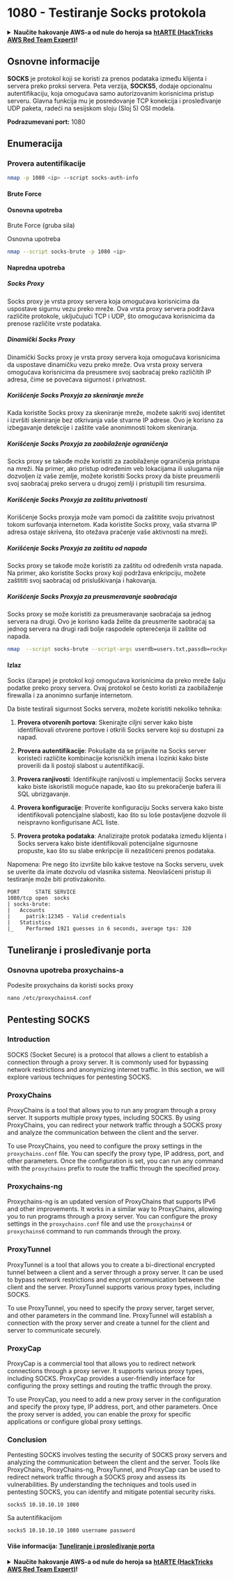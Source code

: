 # 1080 - Testiranje Socks protokola

<details>

<summary><strong>Naučite hakovanje AWS-a od nule do heroja sa</strong> <a href="https://training.hacktricks.xyz/courses/arte"><strong>htARTE (HackTricks AWS Red Team Expert)</strong></a><strong>!</strong></summary>

Drugi načini podrške HackTricks-u:

* Ako želite da vidite **vašu kompaniju reklamiranu na HackTricks-u** ili **preuzmete HackTricks u PDF formatu** proverite [**SUBSCRIPTION PLANS**](https://github.com/sponsors/carlospolop)!
* Nabavite [**zvanični PEASS & HackTricks swag**](https://peass.creator-spring.com)
* Otkrijte [**The PEASS Family**](https://opensea.io/collection/the-peass-family), našu kolekciju ekskluzivnih [**NFT-ova**](https://opensea.io/collection/the-peass-family)
* **Pridružite se** 💬 [**Discord grupi**](https://discord.gg/hRep4RUj7f) ili [**telegram grupi**](https://t.me/peass) ili nas **pratite** na **Twitter-u** 🐦 [**@carlospolopm**](https://twitter.com/hacktricks_live)**.**
* **Podelite svoje hakovanje trikove slanjem PR-ova na** [**HackTricks**](https://github.com/carlospolop/hacktricks) i [**HackTricks Cloud**](https://github.com/carlospolop/hacktricks-cloud) github repozitorijume.

</details>

## Osnovne informacije

**SOCKS** je protokol koji se koristi za prenos podataka između klijenta i servera preko proksi servera. Peta verzija, **SOCKS5**, dodaje opcionalnu autentifikaciju, koja omogućava samo autorizovanim korisnicima pristup serveru. Glavna funkcija mu je posredovanje TCP konekcija i prosleđivanje UDP paketa, radeći na sesijskom sloju (Sloj 5) OSI modela.

**Podrazumevani port:** 1080

## Enumeracija

### Provera autentifikacije
```bash
nmap -p 1080 <ip> --script socks-auth-info
```
#### Brute Force

#### Osnovna upotreba

Brute Force (gruba sila)

Osnovna upotreba
```bash
nmap --script socks-brute -p 1080 <ip>
```
#### Napredna upotreba

##### Socks Proxy

Socks proxy je vrsta proxy servera koja omogućava korisnicima da uspostave sigurnu vezu preko mreže. Ova vrsta proxy servera podržava različite protokole, uključujući TCP i UDP, što omogućava korisnicima da prenose različite vrste podataka.

##### Dinamički Socks Proxy

Dinamički Socks proxy je vrsta proxy servera koja omogućava korisnicima da uspostave dinamičku vezu preko mreže. Ova vrsta proxy servera omogućava korisnicima da preusmere svoj saobraćaj preko različitih IP adresa, čime se povećava sigurnost i privatnost.

##### Korišćenje Socks Proxyja za skeniranje mreže

Kada koristite Socks proxy za skeniranje mreže, možete sakriti svoj identitet i izvršiti skeniranje bez otkrivanja vaše stvarne IP adrese. Ovo je korisno za izbegavanje detekcije i zaštite vaše anonimnosti tokom skeniranja.

##### Korišćenje Socks Proxyja za zaobilaženje ograničenja

Socks proxy se takođe može koristiti za zaobilaženje ograničenja pristupa na mreži. Na primer, ako pristup određenim veb lokacijama ili uslugama nije dozvoljen iz vaše zemlje, možete koristiti Socks proxy da biste preusmerili svoj saobraćaj preko servera u drugoj zemlji i pristupili tim resursima.

##### Korišćenje Socks Proxyja za zaštitu privatnosti

Korišćenje Socks proxyja može vam pomoći da zaštitite svoju privatnost tokom surfovanja internetom. Kada koristite Socks proxy, vaša stvarna IP adresa ostaje skrivena, što otežava praćenje vaše aktivnosti na mreži.

##### Korišćenje Socks Proxyja za zaštitu od napada

Socks proxy se takođe može koristiti za zaštitu od određenih vrsta napada. Na primer, ako koristite Socks proxy koji podržava enkripciju, možete zaštititi svoj saobraćaj od prisluškivanja i hakovanja.

##### Korišćenje Socks Proxyja za preusmeravanje saobraćaja

Socks proxy se može koristiti za preusmeravanje saobraćaja sa jednog servera na drugi. Ovo je korisno kada želite da preusmerite saobraćaj sa jednog servera na drugi radi bolje raspodele opterećenja ili zaštite od napada.
```bash
nmap  --script socks-brute --script-args userdb=users.txt,passdb=rockyou.txt,unpwdb.timelimit=30m -p 1080 <ip>
```
#### Izlaz

Socks (čarape) je protokol koji omogućava korisnicima da preko mreže šalju podatke preko proxy servera. Ovaj protokol se često koristi za zaobilaženje firewalla i za anonimno surfanje internetom.

Da biste testirali sigurnost Socks servera, možete koristiti nekoliko tehnika:

1. **Provera otvorenih portova**: Skenirajte ciljni server kako biste identifikovali otvorene portove i otkrili Socks servere koji su dostupni za napad.

2. **Provera autentifikacije**: Pokušajte da se prijavite na Socks server koristeći različite kombinacije korisničkih imena i lozinki kako biste proverili da li postoji slabost u autentifikaciji.

3. **Provera ranjivosti**: Identifikujte ranjivosti u implementaciji Socks servera kako biste iskoristili moguće napade, kao što su prekoračenje bafera ili SQL ubrizgavanje.

4. **Provera konfiguracije**: Proverite konfiguraciju Socks servera kako biste identifikovali potencijalne slabosti, kao što su loše postavljene dozvole ili neispravno konfigurisane ACL liste.

5. **Provera protoka podataka**: Analizirajte protok podataka između klijenta i Socks servera kako biste identifikovali potencijalne sigurnosne propuste, kao što su slabe enkripcije ili nezaštićeni prenos podataka.

Napomena: Pre nego što izvršite bilo kakve testove na Socks serveru, uvek se uverite da imate dozvolu od vlasnika sistema. Neovlašćeni pristup ili testiranje može biti protivzakonito.
```
PORT     STATE SERVICE
1080/tcp open  socks
| socks-brute:
|   Accounts
|     patrik:12345 - Valid credentials
|   Statistics
|_    Performed 1921 guesses in 6 seconds, average tps: 320
```
## Tuneliranje i prosleđivanje porta

### Osnovna upotreba proxychains-a

Podesite proxychains da koristi socks proxy
```
nano /etc/proxychains4.conf
```
## Pentesting SOCKS

### Introduction

SOCKS (Socket Secure) is a protocol that allows a client to establish a connection through a proxy server. It is commonly used for bypassing network restrictions and anonymizing internet traffic. In this section, we will explore various techniques for pentesting SOCKS.

### ProxyChains

ProxyChains is a tool that allows you to run any program through a proxy server. It supports multiple proxy types, including SOCKS. By using ProxyChains, you can redirect your network traffic through a SOCKS proxy and analyze the communication between the client and the server.

To use ProxyChains, you need to configure the proxy settings in the `proxychains.conf` file. You can specify the proxy type, IP address, port, and other parameters. Once the configuration is set, you can run any command with the `proxychains` prefix to route the traffic through the specified proxy.

### Proxychains-ng

Proxychains-ng is an updated version of ProxyChains that supports IPv6 and other improvements. It works in a similar way to ProxyChains, allowing you to run programs through a proxy server. You can configure the proxy settings in the `proxychains.conf` file and use the `proxychains4` or `proxychains6` command to run commands through the proxy.

### ProxyTunnel

ProxyTunnel is a tool that allows you to create a bi-directional encrypted tunnel between a client and a server through a proxy server. It can be used to bypass network restrictions and encrypt communication between the client and the server. ProxyTunnel supports various proxy types, including SOCKS.

To use ProxyTunnel, you need to specify the proxy server, target server, and other parameters in the command line. ProxyTunnel will establish a connection with the proxy server and create a tunnel for the client and server to communicate securely.

### ProxyCap

ProxyCap is a commercial tool that allows you to redirect network connections through a proxy server. It supports various proxy types, including SOCKS. ProxyCap provides a user-friendly interface for configuring the proxy settings and routing the traffic through the proxy.

To use ProxyCap, you need to add a new proxy server in the configuration and specify the proxy type, IP address, port, and other parameters. Once the proxy server is added, you can enable the proxy for specific applications or configure global proxy settings.

### Conclusion

Pentesting SOCKS involves testing the security of SOCKS proxy servers and analyzing the communication between the client and the server. Tools like ProxyChains, ProxyChains-ng, ProxyTunnel, and ProxyCap can be used to redirect network traffic through a SOCKS proxy and assess its vulnerabilities. By understanding the techniques and tools used in pentesting SOCKS, you can identify and mitigate potential security risks.
```
socks5 10.10.10.10 1080
```
Sa autentifikacijom
```
socks5 10.10.10.10 1080 username password
```
#### Više informacija: [Tuneliranje i prosleđivanje porta](../generic-methodologies-and-resources/tunneling-and-port-forwarding.md)

<details>

<summary><strong>Naučite hakovanje AWS-a od nule do heroja sa</strong> <a href="https://training.hacktricks.xyz/courses/arte"><strong>htARTE (HackTricks AWS Red Team Expert)</strong></a><strong>!</strong></summary>

Drugi načini podrške HackTricks-u:

* Ako želite da vidite **vašu kompaniju oglašenu na HackTricks-u** ili **preuzmete HackTricks u PDF formatu** proverite [**SUBSCRIPTION PLANS**](https://github.com/sponsors/carlospolop)!
* Nabavite [**zvanični PEASS & HackTricks swag**](https://peass.creator-spring.com)
* Otkrijte [**The PEASS Family**](https://opensea.io/collection/the-peass-family), našu kolekciju ekskluzivnih [**NFT-ova**](https://opensea.io/collection/the-peass-family)
* **Pridružite se** 💬 [**Discord grupi**](https://discord.gg/hRep4RUj7f) ili [**telegram grupi**](https://t.me/peass) ili nas **pratite** na **Twitter-u** 🐦 [**@carlospolopm**](https://twitter.com/hacktricks_live)**.**
* **Podelite svoje hakovanje trikove slanjem PR-ova na** [**HackTricks**](https://github.com/carlospolop/hacktricks) i [**HackTricks Cloud**](https://github.com/carlospolop/hacktricks-cloud) github repozitorijume.

</details>
